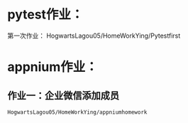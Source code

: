 # pytest作业：
第一次作业：
    HogwartsLagou05/HomeWorkYing/Pytestfirst
# appnium作业：
## 作业一：企业微信添加成员
    HogwartsLagou05/HomeWorkYing/appniumhomework
